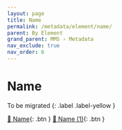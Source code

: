 ```yaml
---
layout: page
title: Name
permalink: /metadata/element/name/
parent: By Element
grand_parent: MMS › Metadata
nav_exclude: true
nav_order: 6
---
```


# Name

To be migrated
{: .label .label-yellow }

[📄 Name](https://docs.google.com/document/d/12q-7iSq7FMNii2tE7iLNbSFQdgRTXS0S97UVYdH7a-A/edit){: .btn }
[📄 Name (1)](https://docs.google.com/document/d/1TU-8T2hcbWvyqzSVXABhovDwfCowF9qI2LE_x4sP-WU/edit){: .btn }